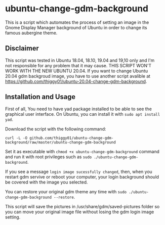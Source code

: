 # ubuntu-change-gdm-background 
This is a script which automates the process of setting an image in the Gnome Display Manager 
background of Ubuntu in order to change its famous aubergine theme.

## Disclaimer
This script was tested in Ubuntu 18.04, 18.10, 19.04 and 19,10 only and I'm not 
responsible for any problem that it may cause.
THIS SCRIPT WON'T WORK WITH THE NEW UBUNTU 20.04. If you want to change Ubuntu
20.04 gdm backgroud image, you have to use another script avalible at 
https://github.com/thiggy01/ubuntu-20.04-change-gdm-background.

## Installation and Usage 

First of all, You need to have yad package installed to be able to see the 
graphical user interface. On Ubuntu, you can install it with `sudo apt install yad`.  

Download the script with the following command:

    curl -L -O github.com/thiggy01/ubuntu-change-gdm-background/raw/master/ubuntu-change-gdm-background

Set it as executable with `chmod +x ubuntu-change-gdm-background` command and 
run it with root privileges such as `sudo ./ubuntu-change-gdm-background`.

If you see a message `login image sucessfully changed`, then, when you restart gdm 
servive or reboot your computer, your login background should be covered with the 
image you selected.

You can restore your original gdm theme any time with `sudo ./ubuntu-change-gdm-background --restore`.

This script will save the pictures in /usr/share/gdm/saved-pictures folder so
you can move your original image file without losing the gdm login image
setting.
